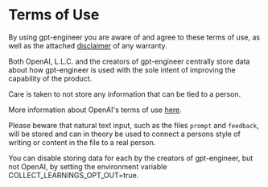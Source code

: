 # Terms of Use

By using gpt-engineer you are aware of and agree to these terms of use, as well as the attached [disclaimer](https://github.com/AntonOsika/gpt-engineer/blob/main/DISCLAIMER.md) of any warranty.

Both OpenAI, L.L.C. and the creators of gpt-engineer centrally store data
about how gpt-engineer is used with the sole intent of improving the capability of the product.

Care is taken to not store any information that can be tied to a person.

More information about OpenAI's terms of use [here](https://openai.com/policies/terms-of-use).

Please beware that natural text input, such as the files `prompt` and `feedback`, will be stored and can in theory be used to connect a persons style of writing or content in the file to a real person.

You can disable storing data for each by the creators of gpt-engineer, but not OpenAI, by setting the environment variable COLLECT_LEARNINGS_OPT_OUT=true.
